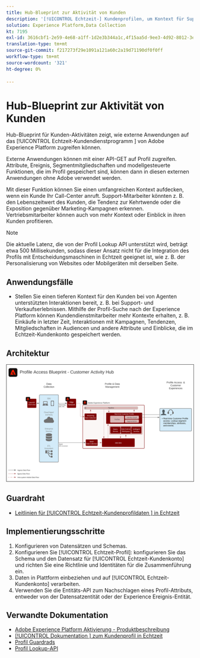```yaml
---
title: Hub-Blueprint zur Aktivität von Kunden
description: '[!UICONTROL Echtzeit-] Kundenprofilen, um Kontext für Support und Vertrieb durch Mitarbeiter bereitzustellen.'
solution: Experience Platform,Data Collection
kt: 7195
exl-id: 3616cbf1-2e59-4e68-a1ff-1d2e3b344a1c,4f15aa5d-9ee3-4d92-8012-3e2f0c0d615f
translation-type: tm+mt
source-git-commit: f217273f29e1091a121a60c2a19d71190df0f0ff
workflow-type: tm+mt
source-wordcount: '321'
ht-degree: 0%

---
```


# Hub-Blueprint zur Aktivität von Kunden

Hub-Blueprint für Kunden-Aktivitäten zeigt, wie externe Anwendungen auf das [!UICONTROL Echtzeit-Kundendienstprogramm ] von Adobe Experience Platform zugreifen können.

Externe Anwendungen können mit einer API-GET auf Profil zugreifen. Attribute, Ereignis, Segmentmitgliedschaften und modellgesteuerte Funktionen, die im Profil gespeichert sind, können dann in diesen externen Anwendungen ohne Adobe verwendet werden.

Mit dieser Funktion können Sie einen umfangreichen Kontext aufdecken, wenn ein Kunde Ihr Call-Center anruft. Support-Mitarbeiter könnten z. B. den Lebenszeitwert des Kunden, die Tendenz zur Kehrtwende oder die Exposition gegenüber Marketing-Kampagnen erkennen. Vertriebsmitarbeiter können auch von mehr Kontext oder Einblick in ihren Kunden profitieren.

>[!NOTE]
>
>Die aktuelle Latenz, die von der Profil Lookup API unterstützt wird, beträgt etwa 500 Millisekunden, sodass dieser Ansatz nicht für die Integration des Profils mit Entscheidungsmaschinen in Echtzeit geeignet ist, wie z. B. der Personalisierung von Websites oder Mobilgeräten mit derselben Seite.

## Anwendungsfälle

* Stellen Sie einen tieferen Kontext für den Kunden bei von Agenten unterstützten Interaktionen bereit, z. B. bei Support- und Verkaufserlebnissen. Mithilfe der Profil-Suche nach der Experience Platform können Kundendienstmitarbeiter mehr Kontexte erhalten, z. B. Einkäufe in letzter Zeit, Interaktionen mit Kampagnen, Tendenzen, Mitgliedschaften in Audiencen und andere Attribute und Einblicke, die im Echtzeit-Kundenkonto gespeichert werden.

## Architektur

<img src="assets/cah.svg" alt="Referenzarchitektur für das Hub-Konzept für die Aktivität von Kunden" style="border:1px solid #4a4a4a" />

## Guardraht

* [Leitlinien für  [!UICONTROL Echtzeit-Kundenprofildaten ] in Echtzeit](https://experienceleague.adobe.com/docs/experience-platform/profile/guardrails.html)

## Implementierungsschritte

1. Konfigurieren von Datensätzen und Schemas.
1. Konfigurieren Sie [!UICONTROL Echtzeit-Profil]: konfigurieren Sie das Schema und den Datensatz für [!UICONTROL Echtzeit-Kundenkonto] und richten Sie eine Richtlinie und Identitäten für die Zusammenführung ein.
1. Daten in Plattform einbeziehen und auf [!UICONTROL Echtzeit-Kundenkonto] verarbeiten.
1. Verwenden Sie die Entitäts-API zum Nachschlagen eines Profil-Attributs, entweder von der Datensatzentität oder der Experience Ereignis-Entität.

## Verwandte Dokumentation

* [Adobe Experience Platform Aktivierung - Produktbeschreibung](https://helpx.adobe.com/legal/product-descriptions/adobe-experience-platform0.html)
* [[!UICONTROL Dokumentation ] zum Kundenprofil in Echtzeit](https://experienceleague.adobe.com/docs/experience-platform/profile/home.html?lang=en)
* [Profil Guardrads](https://experienceleague.adobe.com/docs/experience-platform/profile/guardrails.html)
* [Profil Lookup-API](https://www.adobe.io/apis/experienceplatform/home/api-reference.html)
